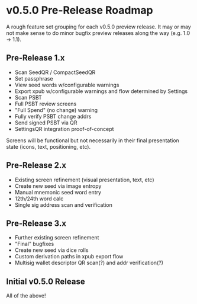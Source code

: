 # v0.5.0 Pre-Release Roadmap

A rough feature set grouping for each v0.5.0 preview release. It may or may not make sense to do minor bugfix preview releases along the way (e.g. 1.0 -> 1.1).


## Pre-Release 1.x
* Scan SeedQR / CompactSeedQR
* Set passphrase
* View seed words w/configurable warnings
* Export xpub w/configurable warnings and flow determined by Settings
* Scan PSBT
* Full PSBT review screens
* "Full Spend" (no change) warning
* Fully verify PSBT change addrs
* Send signed PSBT via QR
* SettingsQR integration proof-of-concept

Screens will be functional but not necessarily in their final presentation state (icons, text, positioning, etc).


## Pre-Release 2.x
* Existing screen refinement (visual presentation, text, etc)
* Create new seed via image entropy
* Manual mnemonic seed word entry
* 12th/24th word calc
* Single sig address scan and verification


## Pre-Release 3.x
* Further existing screen refinement
* "Final" bugfixes
* Create new seed via dice rolls
* Custom derivation paths in xpub export flow
* Multisig wallet descriptor QR scan(?) and addr verification(?)


## Initial v0.5.0 Release
All of the above!